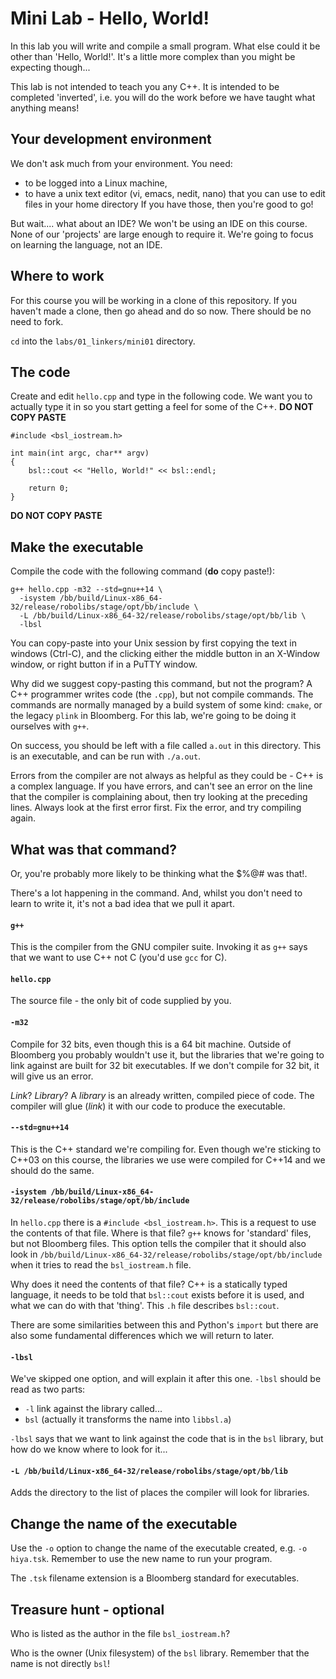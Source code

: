 # Mini Lab - Hello, World!
In this lab you will write and compile a small program. What else could it
be other than 'Hello, World!'. It's a little more complex than you might
be expecting though...

This lab is not intended to teach you any C++. It is intended to be
completed 'inverted', i.e. you will do the work before we have
taught what anything means!

## Your development environment
We don't ask much from your environment. You need:

   * to be logged into a Linux machine,
   * to have a unix text editor (vi, emacs, nedit, nano) that you can use to
     edit files in your home directory
If you have those, then you're good to go!

But wait.... what about an IDE? We won't be using an IDE on this course. None
of our 'projects' are large enough to require it. We're going
to focus on learning the language, not an IDE.

## Where to work
For this course you will be working in a clone of this repository. If
you haven't made a clone, then go ahead and do so now. There should be no
need to fork.

`cd` into the `labs/01_linkers/mini01` directory.

## The code
Create and edit `hello.cpp` and type in the following 
code. We want you to actually type it in so you start getting a feel
for some of the C++.
**DO NOT COPY PASTE**
```
#include <bsl_iostream.h>

int main(int argc, char** argv)
{
    bsl::cout << "Hello, World!" << bsl::endl;

    return 0;
}
```
**DO NOT COPY PASTE**

## Make the executable
Compile the code with the following command (**do** copy paste!):
```
g++ hello.cpp -m32 --std=gnu++14 \
  -isystem /bb/build/Linux-x86_64-32/release/robolibs/stage/opt/bb/include \
  -L /bb/build/Linux-x86_64-32/release/robolibs/stage/opt/bb/lib \
  -lbsl
```

You can copy-paste into your Unix session by first copying the text
in windows (Ctrl-C), and the clicking either the middle button in
an X-Window window, or right button if in a PuTTY window.

Why did we suggest copy-pasting this command, but not the program? A C++
programmer writes code (the `.cpp`), but not compile commands. The commands
are normally managed by a build system of some kind: `cmake`, or the
legacy `plink` in Bloomberg. For this lab, we're going to be
doing it ourselves with `g++`.

On success, you should be left with a file called `a.out` in this directory.
This is an executable, and can be run with `./a.out`.

Errors from the compiler are not always as helpful as they could be - C++
is a complex language. If you have errors, and
can't see an error on the line that the compiler is complaining about,
then try looking at the preceding lines. Always look at the first error
first. Fix the error, and try compiling again.

## What was that command?
Or, you're probably more likely to be thinking what the $%@# was that!.

There's a lot happening in the command. And, whilst you don't need to
learn to write it, it's not a bad idea that we pull it apart.

#### `g++`
This is the compiler from the GNU compiler suite. Invoking it as `g++`
says that we want to use C++ not C (you'd use `gcc` for C).

#### `hello.cpp`
The source file - the only bit of code supplied by you.

#### `-m32`
Compile for 32 bits, even though this is a 64 bit machine. Outside of
Bloomberg you probably wouldn't use it, but the libraries
that we're going to link against are built for 32 bit
executables. If we don't compile for 32 bit, it will give us an error.

*Link*? *Library*? A *library* is an already written, compiled piece of
code. The compiler will glue (*link*) it with our code to produce the
executable.

#### `--std=gnu++14`
This is the C++ standard we're compiling for. Even though we're sticking
to C++03 on this course, the libraries we use were compiled for C++14
and we should do the same.

#### `-isystem /bb/build/Linux-x86_64-32/release/robolibs/stage/opt/bb/include`
In `hello.cpp` there is a `#include <bsl_iostream.h>`. This is a request
to use the contents of that file. Where is that file? `g++` knows for
'standard' files, but not Bloomberg files. This option tells the compiler
that it should also look in
`/bb/build/Linux-x86_64-32/release/robolibs/stage/opt/bb/include` when it
tries to read the `bsl_iostream.h` file.

Why does it need the contents of that file? C++ is a statically typed
language, it needs to be told that `bsl::cout` exists before
it is used, and what we can do with that 'thing'. This `.h` file
describes `bsl::cout`.

There are some similarities between this and Python's `import` but there
are also some fundamental differences which we will return to later.

#### `-lbsl`
We've skipped one option, and will explain it after this one. `-lbsl` should
be read as two parts:
   * `-l` link against the library called...
   * `bsl` (actually it transforms the name into `libbsl.a`)

`-lbsl` says that we want to link against the code that is in the
`bsl` library, but how do we know where to look for it...

#### `-L /bb/build/Linux-x86_64-32/release/robolibs/stage/opt/bb/lib`
Adds the directory to the list of places the compiler will look
for libraries.

## Change the name of the executable
Use the `-o` option to change the name of the executable created, 
e.g. `-o hiya.tsk`. Remember to use the new name to run your program.

The `.tsk` filename extension is a Bloomberg standard for executables.

## Treasure hunt - optional 
Who is listed as the author in the file `bsl_iostream.h`?

Who is the owner (Unix filesystem) of the `bsl` library. Remember
that the name is not directly `bsl`!
